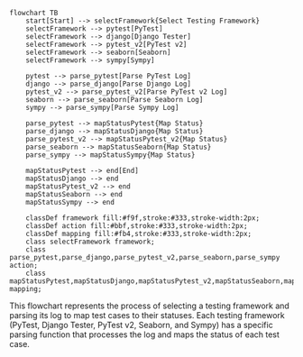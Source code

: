 ```mermaid
flowchart TB
    start[Start] --> selectFramework{Select Testing Framework}
    selectFramework --> pytest[PyTest]
    selectFramework --> django[Django Tester]
    selectFramework --> pytest_v2[PyTest v2]
    selectFramework --> seaborn[Seaborn]
    selectFramework --> sympy[Sympy]

    pytest --> parse_pytest[Parse PyTest Log]
    django --> parse_django[Parse Django Log]
    pytest_v2 --> parse_pytest_v2[Parse PyTest v2 Log]
    seaborn --> parse_seaborn[Parse Seaborn Log]
    sympy --> parse_sympy[Parse Sympy Log]

    parse_pytest --> mapStatusPytest{Map Status}
    parse_django --> mapStatusDjango{Map Status}
    parse_pytest_v2 --> mapStatusPytest_v2{Map Status}
    parse_seaborn --> mapStatusSeaborn{Map Status}
    parse_sympy --> mapStatusSympy{Map Status}

    mapStatusPytest --> end[End]
    mapStatusDjango --> end
    mapStatusPytest_v2 --> end
    mapStatusSeaborn --> end
    mapStatusSympy --> end

    classDef framework fill:#f9f,stroke:#333,stroke-width:2px;
    classDef action fill:#bbf,stroke:#333,stroke-width:2px;
    classDef mapping fill:#fb4,stroke:#333,stroke-width:2px;
    class selectFramework framework;
    class parse_pytest,parse_django,parse_pytest_v2,parse_seaborn,parse_sympy action;
    class mapStatusPytest,mapStatusDjango,mapStatusPytest_v2,mapStatusSeaborn,mapStatusSympy mapping;
```
This flowchart represents the process of selecting a testing framework and parsing its log to map test cases to their statuses. Each testing framework (PyTest, Django Tester, PyTest v2, Seaborn, and Sympy) has a specific parsing function that processes the log and maps the status of each test case.